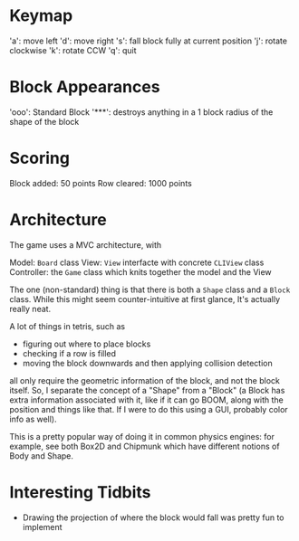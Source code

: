 Keymap
======
'a': move left
'd': move right
's': fall block fully at current position
'j': rotate clockwise
'k': rotate CCW
'q': quit

Block Appearances
=================

'ooo': Standard Block
'***': destroys anything in a 1 block radius of the shape of the block

Scoring
=======

Block added: 50 points
Row cleared: 1000 points

Architecture
============

The game uses a MVC architecture, with

Model: `Board` class
View: `View` interfacte with concrete `CLIView` class
Controller: the `Game` class which knits together the model and the View


The one (non-standard) thing is that there is both a `Shape` class and a `Block` class.
While this might seem counter-intuitive at first glance, It's actually really neat.

A lot of things in tetris, such as
  - figuring out where to place blocks
  - checking if a row is filled
  - moving the block downwards and then applying collision detection

all only require the geometric information of the block, and not the block
itself. So, I separate the concept of a "Shape" from a "Block"
(a Block has extra information associated with it, like if it can go BOOM, along
with the position and things like that. If I were to do this using a GUI, probably
color info as well).

This is a pretty popular way of doing it in common physics engines: for example,
see both Box2D and Chipmunk which have different notions of Body and Shape.


Interesting Tidbits
===================

* Drawing the projection of where the block would fall was pretty fun to implement
